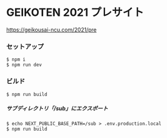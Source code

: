 # GEIKOTEN 2021 プレサイト

https://geikousai-ncu.com/2021/pre

### セットアップ

```
$ npm i
$ npm run dev
```

### ビルド

```
$ npm run build
```

##### サブディレクトリ「/sub」にエクスポート

```
$ echo NEXT_PUBLIC_BASE_PATH=/sub > .env.production.local
$ npm run build
```
